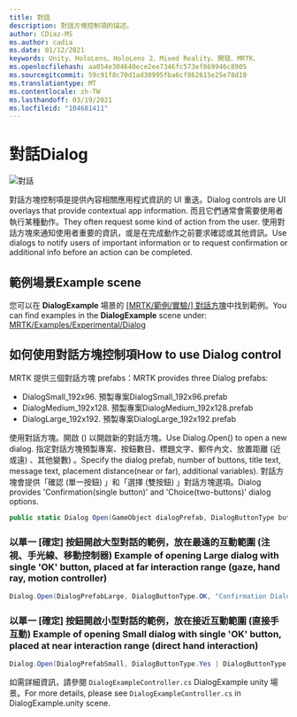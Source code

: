 ```yaml
---
title: 對話
description: 對話方塊控制項的描述。
author: CDiaz-MS
ms.author: cadia
ms.date: 01/12/2021
keywords: Unity、HoloLens、HoloLens 2、Mixed Reality、開發、MRTK、
ms.openlocfilehash: aa054e304640ece2ee7346fc573ef869946c8905
ms.sourcegitcommit: 59c91f8c70d1ad30995fba6cf862615e25e78d10
ms.translationtype: MT
ms.contentlocale: zh-TW
ms.lasthandoff: 03/19/2021
ms.locfileid: "104681411"
---
```

# <a name="dialog"></a><span data-ttu-id="a599b-104">對話</span><span class="sxs-lookup"><span data-stu-id="a599b-104">Dialog</span></span>

![對話](../../images/dialog/MRTK_UX_Dialog_Main.png)

<span data-ttu-id="a599b-106">對話方塊控制項是提供內容相關應用程式資訊的 UI 重迭。</span><span class="sxs-lookup"><span data-stu-id="a599b-106">Dialog controls are UI overlays that provide contextual app information.</span></span> <span data-ttu-id="a599b-107">而且它們通常會需要使用者執行某種動作。</span><span class="sxs-lookup"><span data-stu-id="a599b-107">They often request some kind of action from the user.</span></span> <span data-ttu-id="a599b-108">使用對話方塊來通知使用者重要的資訊，或是在完成動作之前要求確認或其他資訊。</span><span class="sxs-lookup"><span data-stu-id="a599b-108">Use dialogs to notify users of important information or to request confirmation or additional info before an action can be completed.</span></span>

## <a name="example-scene"></a><span data-ttu-id="a599b-109">範例場景</span><span class="sxs-lookup"><span data-stu-id="a599b-109">Example scene</span></span>

<span data-ttu-id="a599b-110">您可以在 **DialogExample** 場景的 [ [MRTK/範例/實驗/] 對話方塊](https://github.com/microsoft/MixedRealityToolkit-Unity/tree/mrtk_development/Assets/MRTK/SDK/Experimental/Dialog)中找到範例。</span><span class="sxs-lookup"><span data-stu-id="a599b-110">You can find examples in the **DialogExample** scene under: [MRTK/Examples/Experimental/Dialog](https://github.com/microsoft/MixedRealityToolkit-Unity/tree/mrtk_development/Assets/MRTK/SDK/Experimental/Dialog)</span></span>

## <a name="how-to-use-dialog-control"></a><span data-ttu-id="a599b-111">如何使用對話方塊控制項</span><span class="sxs-lookup"><span data-stu-id="a599b-111">How to use Dialog control</span></span>

<span data-ttu-id="a599b-112">MRTK 提供三個對話方塊 prefabs：</span><span class="sxs-lookup"><span data-stu-id="a599b-112">MRTK provides three Dialog prefabs:</span></span>

- <span data-ttu-id="a599b-113">DialogSmall_192x96. 預製專案</span><span class="sxs-lookup"><span data-stu-id="a599b-113">DialogSmall_192x96.prefab</span></span>
- <span data-ttu-id="a599b-114">DialogMedium_192x128. 預製專案</span><span class="sxs-lookup"><span data-stu-id="a599b-114">DialogMedium_192x128.prefab</span></span>
- <span data-ttu-id="a599b-115">DialogLarge_192x192. 預製專案</span><span class="sxs-lookup"><span data-stu-id="a599b-115">DialogLarge_192x192.prefab</span></span>

<span data-ttu-id="a599b-116">使用對話方塊。開啟 () 以開啟新的對話方塊。</span><span class="sxs-lookup"><span data-stu-id="a599b-116">Use Dialog.Open() to open a new dialog.</span></span> <span data-ttu-id="a599b-117">指定對話方塊預製專案、按鈕數目、標題文字、郵件內文、放置距離 (近或遠) 、其他變數) 。</span><span class="sxs-lookup"><span data-stu-id="a599b-117">Specify the dialog prefab, number of buttons, title text, message text, placement distance(near or far), additional variables).</span></span> <span data-ttu-id="a599b-118">對話方塊會提供「確認 (單一按鈕) 」和「選擇 (雙按鈕) 」對話方塊選項。</span><span class="sxs-lookup"><span data-stu-id="a599b-118">Dialog provides 'Confirmation(single button)' and 'Choice(two-buttons)' dialog options.</span></span>

```c#
public static Dialog Open(GameObject dialogPrefab, DialogButtonType buttons, string title, string message, bool placeForNearInteraction, System.Object variable = null)
```

### <a name="example-of-opening-large-dialog-with-single-ok-button-placed-at-far-interaction-range-gaze-hand-ray-motion-controller"></a><span data-ttu-id="a599b-119">以單一 [確定] 按鈕開啟大型對話的範例，放在最遠的互動範圍 (注視、手光線、移動控制器) </span><span class="sxs-lookup"><span data-stu-id="a599b-119">Example of opening Large dialog with single 'OK' button, placed at far interaction range (gaze, hand ray, motion controller)</span></span>

```c#
Dialog.Open(DialogPrefabLarge, DialogButtonType.OK, "Confirmation Dialog, Large, Far", "This is an example of a large dialog with only one button, placed at far interaction range", false);
```

### <a name="example-of-opening-small-dialog-with-single-ok-button-placed-at-near-interaction-range-direct-hand-interaction"></a><span data-ttu-id="a599b-120">以單一 [確定] 按鈕開啟小型對話的範例，放在接近互動範圍 (直接手互動) </span><span class="sxs-lookup"><span data-stu-id="a599b-120">Example of opening Small dialog with single 'OK' button, placed at near interaction range (direct hand interaction)</span></span>

```c#
Dialog.Open(DialogPrefabSmall, DialogButtonType.Yes | DialogButtonType.No, "Confirmation Dialog, Small, Far", "This is an example of a small dialog with a choice message, placed at near interaction range", true);
```

<span data-ttu-id="a599b-121">如需詳細資訊，請參閱 `DialogExampleController.cs` DialogExample unity 場景。</span><span class="sxs-lookup"><span data-stu-id="a599b-121">For more details, please see `DialogExampleController.cs` in DialogExample.unity scene.</span></span>
